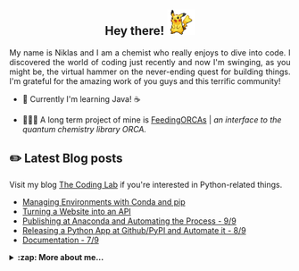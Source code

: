 <!-- ![](assets/forrest.jpg) -->

<h2 align="center">Hey there! <img src="assets/pikachu1.gif" width="50px"> </h2>

<p align="justify">
  My name is Niklas and I am a chemist who really enjoys to dive into code. I discovered the world of coding just recently and now I'm swinging, as you might be, the virtual hammer on the never-ending quest for building things. I'm grateful for the amazing work of you guys and this terrific community!
</p>

- :seedling: Currently I'm learning Java! ☕️

<!-- - 🚧 Furthermore, I'm working on a [Python Wrapper for a COVID-19 API](https://github.com/NiklasTiede/COVID19-API-PythonClient). -->

- 🏃🏼‍♂️ A long term project of mine is [FeedingORCAs](https://github.com/NiklasTiede/feedingORCAs) | _an interface to the quantum chemistry library ORCA._

## :pencil2: Latest Blog posts

Visit my blog [The Coding Lab](https://the-coding-lab.com/) if you're interested in Python-related things.

<!-- BLOG-POST-LIST:START -->
- [Managing Environments with Conda and pip](https://the-coding-lab.com/2021/conda-and-pip/)
- [Turning a Website into an API](https://the-coding-lab.com/2021/github-trending-api/)
- [Publishing at Anaconda and Automating the Process - 9/9](https://the-coding-lab.com/2021/9-publishing-at-anaconda/)
- [Releasing a Python App at Github/PyPI and Automate it - 8/9](https://the-coding-lab.com/2021/8-publishing-at-pypi/)
- [Documentation - 7/9](https://the-coding-lab.com/2021/7-documentation/)
<!-- BLOG-POST-LIST:END -->



<details>
    <summary><b>:zap: More about me...</b></summary>

<br>

[![niklastiede's github stats](https://github-readme-stats.vercel.app/api?username=niklastiede&count_private=true&show_icons=true&theme=tokyonight)](https://github.com/niklastiede/github-readme-stats)

[![Top Langs](https://github-readme-stats.vercel.app/api/top-langs/?username=niklastiede)](https://github.com/niklastiede/github-readme-stats)


Tools I'm working with currently:

<p id="Icons" align="center">
  <a alt="Linux">
    <img src="https://img.shields.io/badge/Linux-informational?style=flat-square&logo=linux&logoColor=black&color=FCC624" />
  </a>
  <a alt="Docker">
    <img src="https://img.shields.io/badge/Docker-informational?style=flat-square&logo=docker&logoColor=white&color=2496ED" />
  </a>
  <a alt="Git">
    <img src="https://img.shields.io/badge/Git-informational?style=flat-square&logo=git&logoColor=white&color=F05032" />
  </a>
  <a alt="Github-actions">
    <img src="https://img.shields.io/badge/GitHub_Actions-informational?style=flat-square&logo=Github-actions&logoColor=white&color=2088FF" />
  </a>
  <a alt="Hugo">
    <img src="https://img.shields.io/badge/Hugo-informational?style=flat-square&logo=hugo&logoColor=white&color=FF4088" />
  </a>
  <a alt="Javascript">
    <img src="https://img.shields.io/badge/Javascript-informational?style=flat-square&logo=javascript&logoColor=black&color=F7DF1E" />
  </a>
  <br>
  <a alt="Python">
    <img src="https://img.shields.io/badge/Python-informational?style=flat-square&logo=python&logoColor=white&color=3776AB" />
  </a>
  <a alt="Fastapi">
    <img src="https://img.shields.io/badge/FastAPI-informational?style=flat-square&logo=fastapi&logoColor=white&color=009688" />
  </a>
  <a alt="PyTorch">
    <img src="https://img.shields.io/badge/PyTorch-informational?style=flat-square&logo=pytorch&logoColor=white&color=EE4C2C" />
  </a>
  <a alt="Jupyter">
    <img src="https://img.shields.io/badge/Jupyter-informational?style=flat-square&logo=jupyter&logoColor=white&color=F37626" />
  </a>
  <a alt="Dart">
    <img src="https://img.shields.io/badge/Dart-informational?style=flat-square&logo=dart&logoColor=white&color=0175C2" />
  </a>
  <a alt="Flutter">
    <img src="https://img.shields.io/badge/Flutter-informational?style=flat-square&logo=flutter&logoColor=white&color=02569B" />
  </a>
  <a alt="Java">
    <img src="https://img.shields.io/badge/Java-informational?style=flat-square&logo=java&logoColor=white&color=EE4C2C" />
  </a>
</p>


</details>

<!-- ---

Ask me anything [here](https://github.com/NiklasTiede/NiklasTiede/issues) or via email.
Happy Coding!
 -->

<!-- <p align="center">
  <img src="https://komarev.com/ghpvc/?username=NiklasTiede&color=7d7038" />
</p> -->
